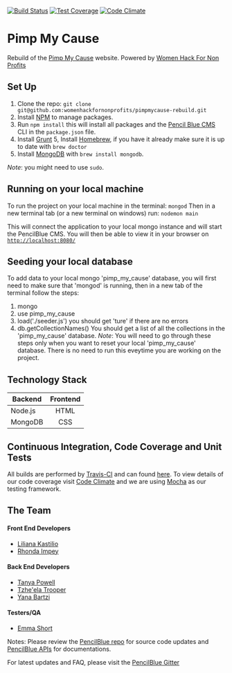 [![Build Status](https://travis-ci.org/womenhackfornonprofits/pimpmycause-rebuild.svg?branch=master)](https://travis-ci.org/womenhackfornonprofits/pimpmycause-rebuild)
[![Test Coverage](https://codeclimate.com/github/womenhackfornonprofits/pimpmycause-rebuild/badges/coverage.svg)](https://codeclimate.com/github/womenhackfornonprofits/pimpmycause-rebuild/coverage)
[![Code Climate](https://codeclimate.com/github/womenhackfornonprofits/pimpmycause-rebuild/badges/gpa.svg)](https://codeclimate.com/github/womenhackfornonprofits/pimpmycause-rebuild)

# Pimp My Cause
Rebuild of the [Pimp My Cause](http://www.pimpmycause.org/) website. Powered by [Women Hack For Non Profits](womenhackfornonprofits.com)

## Set Up
1. Clone the repo: `git clone git@github.com:womenhackfornonprofits/pimpmycause-rebuild.git`
2. Install [NPM](https://nodejs.org/) to manage packages.
3. Run `npm install` this will install all packages and the [Pencil Blue CMS](https://github.com/pencilblue/pencilblue/wiki/Quickstart:-Installation) CLI in the `package.json` file.
4. Install [Grunt](http://gruntjs.com/getting-started)
5, Install [Homebrew](https://github.com/Homebrew/install), if you have it already make sure it is up to date with `brew doctor`
5. Install [MongoDB](https://docs.mongodb.org/manual/installation/) with `brew install mongodb`. 

*Note*: you might need to use `sudo`.

## Running on your local machine
To run the project on your local machine in the terminal:
`mongod` 
Then in a new terminal tab (or a new terminal on windows) run:
`nodemon main`

This will connect the application to your local mongo instance and will start the PencilBlue CMS. You will then be able to view it in your browser on [`http://localhost:8080/`](http://localhost:8080/)

## Seeding your local database
To add data to your local mongo 'pimp_my_cause' database, you will first need to make sure that 'mongod' is running, then in a new tab of the terminal follow the steps:
1)  mongo
2)  use pimp_my_cause
3)  load('./seeder.js')
you should get 'ture' if there are no errors
4)  db.getCollectionNames()
You should get a list of all the collections in the 'pimp_my_cause' database.
*Note*: You will need to go through these steps only when you want to reset your local 'pimp_my_cause' database. There is no need to run this eveytime you are working on the project.

## Technology Stack
| Backend       | Frontend          | 
| ------------- |:-----------------:| 
| Node.js       | HTML              | 
| MongoDB       | CSS               |  

## Continuous Integration, Code Coverage and Unit Tests
All builds are performed by [Travis-CI](travis-ci.org) and can found [here](https://travis-ci.org/womenhackfornonprofits/pimpmycause-rebuild/). To view details of our code coverage visit [Code Climate](https://codeclimate.com/github/womenhackfornonprofits/pimpmycause-rebuild) and we are using [Mocha](https://mochajs.org) as our testing framework.

## The Team
#### Front End Developers
- [Liliana Kastilio](https://github.com/lili2311)
- [Rhonda Impey](https://github.com/rimpey)

#### Back End Developers
- [Tanya Powell](https://github.com/tanyapowell)
- [Tzhe'ela Trooper](https://github.com/MsToT)
- [Yana Bartzi](https://github.com/yanabar)

#### Testers/QA
- [Emma Short](https://github.com/EmmaGS)



Notes:
Please review the [PencilBlue repo](https://github.com/pencilblue/pencilblue) for source code updates and [PencilBlue APIs](http://pencilblue.github.io/) for documentations.

For latest updates and FAQ, please visit the [PencilBlue Gitter](https://gitter.im/pencilblue/pencilblue)
